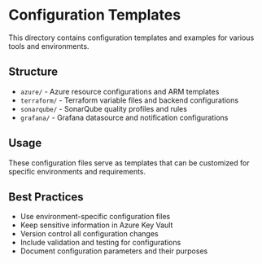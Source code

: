 # Configuration Templates

This directory contains configuration templates and examples for various tools and environments.

## Structure

- `azure/` - Azure resource configurations and ARM templates
- `terraform/` - Terraform variable files and backend configurations
- `sonarqube/` - SonarQube quality profiles and rules
- `grafana/` - Grafana datasource and notification configurations

## Usage

These configuration files serve as templates that can be customized for specific environments and requirements.

## Best Practices

- Use environment-specific configuration files
- Keep sensitive information in Azure Key Vault
- Version control all configuration changes
- Include validation and testing for configurations
- Document configuration parameters and their purposes